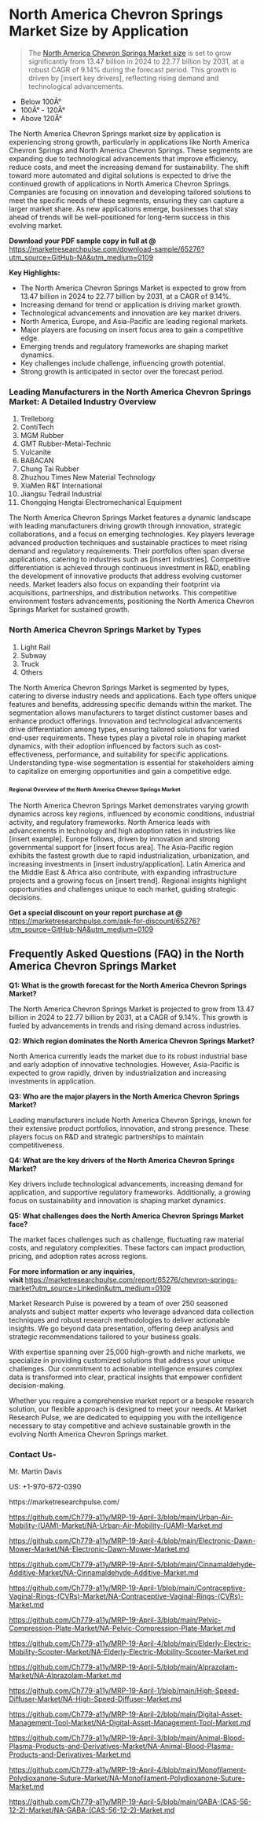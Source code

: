 <h1>North America Chevron Springs Market&nbsp;Size by Application</h1><blockquote><p>The <a href="https://marketresearchpulse.com/download-sample/65276?utm_source=GitHub-NA&amp;utm_medium=0109">North America Chevron Springs Market size</a> is set to grow significantly from 13.47 billion in 2024 to 22.77 billion by 2031, at a robust CAGR of 9.14% during the forecast period. This growth is driven by [insert key drivers], reflecting rising demand and technological advancements.</p></blockquote><ul><li>Below 100Â°<li> 100Â° - 120Â°<li> Above 120Â°</li></ul><p>The North America Chevron Springs market size by application is experiencing strong growth, particularly in applications like North America Chevron Springs and North America Chevron Springs. These segments are expanding due to technological advancements that improve efficiency, reduce costs, and meet the increasing demand for sustainability. The shift toward more automated and digital solutions is expected to drive the continued growth of applications in North America Chevron Springs. Companies are focusing on innovation and developing tailored solutions to meet the specific needs of these segments, ensuring they can capture a larger market share. As new applications emerge, businesses that stay ahead of trends will be well-positioned for long-term success in this evolving market.</p><p><strong>Download your PDF sample copy in full at @ </strong><a href="https://marketresearchpulse.com/download-sample/65276?utm_source=GitHub-NA&amp;utm_medium=0109">https://marketresearchpulse.com/download-sample/65276?utm_source=GitHub-NA&amp;utm_medium=0109</a></p><p><strong>Key Highlights: </strong></p><ul><li>The North America Chevron Springs Market is expected to grow from 13.47 billion in 2024 to 22.77 billion by 2031, at a CAGR of 9.14%.</li><li>Increasing demand for trend or application is driving market growth.</li><li>Technological advancements and innovation are key market drivers.</li><li>North America, Europe, and Asia-Pacific are leading regional markets.</li><li>Major players are focusing on insert focus area to gain a competitive edge.</li><li>Emerging trends and regulatory frameworks are shaping market dynamics.</li><li>Key challenges include challenge, influencing growth potential.</li><li>Strong growth is anticipated in sector over the forecast period.</li></ul><h3>Leading Manufacturers in the North America Chevron Springs Market: A Detailed Industry Overview</h3><ol><li>Trelleborg</li><li>ContiTech</li><li>MGM Rubber</li><li>GMT Rubber-Metal-Technic</li><li>Vulcanite</li><li>BABACAN</li><li>Chung Tai Rubber</li><li>Zhuzhou Times New Material Technology</li><li>XiaMen R&T International</li><li>Jiangsu Tedrail Industrial</li><li>Chongqing Hengtai Electromechanical Equipment</li></ol><div class="flex max-w-full flex-col flex-grow"><div class="min-h-8 text-message flex w-full flex-col items-end gap-2 whitespace-normal break-words [.text-message+&amp;]:mt-5" dir="auto" data-message-author-role="assistant" data-message-id="fd8432e4-4910-450d-b182-61b7bfb0a01f" data-message-model-slug="gpt-4o"><div class="flex w-full flex-col gap-1 empty:hidden first:pt-[3px]"><div class="markdown prose w-full break-words dark:prose-invert light"><p>The North America Chevron Springs Market features a dynamic landscape with leading manufacturers driving growth through innovation, strategic collaborations, and a focus on emerging technologies. Key players leverage advanced production techniques and sustainable practices to meet rising demand and regulatory requirements. Their portfolios often span diverse applications, catering to industries such as [insert industries]. Competitive differentiation is achieved through continuous investment in R&amp;D, enabling the development of innovative products that address evolving customer needs. Market leaders also focus on expanding their footprint via acquisitions, partnerships, and distribution networks. This competitive environment fosters advancements, positioning the North America Chevron Springs Market for sustained growth.</p></div></div></div></div><h3>North America Chevron Springs Market by Types</h3><ol><li>Light Rail<li> Subway<li> Truck<li> Others</li></ol><div class="flex max-w-full flex-col flex-grow"><div class="min-h-8 text-message flex w-full flex-col items-end gap-2 whitespace-normal break-words [.text-message+&amp;]:mt-5" dir="auto" data-message-author-role="assistant" data-message-id="084470be-0bb7-4664-bddf-5156b4f41249" data-message-model-slug="gpt-4o-mini"><div class="flex w-full flex-col gap-1 empty:hidden first:pt-[3px]"><div class="markdown prose w-full break-words dark:prose-invert light"><p>The North America Chevron Springs Market is segmented by types, catering to diverse industry needs and applications. Each type offers unique features and benefits, addressing specific demands within the market. The segmentation allows manufacturers to target distinct customer bases and enhance product offerings. Innovation and technological advancements drive differentiation among types, ensuring tailored solutions for varied end-user requirements. These types play a pivotal role in shaping market dynamics, with their adoption influenced by factors such as cost-effectiveness, performance, and suitability for specific applications. Understanding type-wise segmentation is essential for stakeholders aiming to capitalize on emerging opportunities and gain a competitive edge.</p></div></div></div></div><h3><span style="font-size: 11px;">Regional Overview of the North America Chevron Springs Market</span></h3><div class="flex max-w-full flex-col flex-grow"><div class="min-h-8 text-message flex w-full flex-col items-end gap-2 whitespace-normal break-words [.text-message+&amp;]:mt-5" dir="auto" data-message-author-role="assistant" data-message-id="e9038762-ce64-4e30-91c9-9bd413514231" data-message-model-slug="gpt-4o-mini"><div class="flex w-full flex-col gap-1 empty:hidden first:pt-[3px]"><div class="markdown prose w-full break-words dark:prose-invert light"><p>The North America Chevron Springs Market demonstrates varying growth dynamics across key regions, influenced by economic conditions, industrial activity, and regulatory frameworks. North America leads with advancements in technology and high adoption rates in industries like [insert example]. Europe follows, driven by innovation and strong governmental support for [insert focus area]. The Asia-Pacific region exhibits the fastest growth due to rapid industrialization, urbanization, and increasing investments in [insert industry/application]. Latin America and the Middle East &amp; Africa also contribute, with expanding infrastructure projects and a growing focus on [insert trend]. Regional insights highlight opportunities and challenges unique to each market, guiding strategic decisions.</p></div></div></div></div><p><strong>Get a special discount on your report purchase at @ </strong><a href="https://marketresearchpulse.com/ask-for-discount/65276?utm_source=GitHub-NA&amp;utm_medium=0109">https://marketresearchpulse.com/ask-for-discount/65276?utm_source=GitHub-NA&amp;utm_medium=0109</a></p><h2>Frequently Asked Questions (FAQ) in the North America Chevron Springs Market</h2><p><strong>Q1: What is the growth forecast for the North America Chevron Springs Market?</strong></p><p>The North America Chevron Springs Market is projected to grow from 13.47 billion in 2024 to 22.77 billion by 2031, at a CAGR of 9.14%. This growth is fueled by advancements in trends and rising demand across industries.</p><p><strong>Q2: Which region dominates the North America Chevron Springs Market?</strong></p><p>North America currently leads the market due to its robust industrial base and early adoption of innovative technologies. However, Asia-Pacific is expected to grow rapidly, driven by industrialization and increasing investments in application.</p><p><strong>Q3: Who are the major players in the North America Chevron Springs Market?</strong></p><p>Leading manufacturers include North America Chevron Springs, known for their extensive product portfolios, innovation, and strong presence. These players focus on R&amp;D and strategic partnerships to maintain competitiveness.</p><p><strong>Q4: What are the key drivers of the North America Chevron Springs Market?</strong></p><p>Key drivers include technological advancements, increasing demand for application, and supportive regulatory frameworks. Additionally, a growing focus on sustainability and innovation is shaping market dynamics.</p><p><strong>Q5: What challenges does the North America Chevron Springs Market face?</strong></p><p>The market faces challenges such as challenge, fluctuating raw material costs, and regulatory complexities. These factors can impact production, pricing, and adoption rates across regions.</p><p><strong>For more information or any inquiries, visit&nbsp;</strong><a href="https://marketresearchpulse.com/report/65276/chevron-springs-market?utm_source=Linkedin&utm_medium=0109">https://marketresearchpulse.com/report/65276/chevron-springs-market?utm_source=Linkedin&utm_medium=0109</a></p><p>Market Research Pulse is powered by a team of over 250 seasoned analysts and subject matter experts who leverage advanced data collection techniques and robust research methodologies to deliver actionable insights. We go beyond data presentation, offering deep analysis and strategic recommendations tailored to your business goals.</p><p>With expertise spanning over 25,000 high-growth and niche markets, we specialize in providing customized solutions that address your unique challenges. Our commitment to actionable intelligence ensures complex data is transformed into clear, practical insights that empower confident decision-making.</p><p>Whether you require a comprehensive market report or a bespoke research solution, our flexible approach is designed to meet your needs. At Market Research Pulse, we are dedicated to equipping you with the intelligence necessary to stay competitive and achieve sustainable growth in the evolving North America Chevron Springs market.</p><h3><strong>Contact Us-</strong></h3><p>Mr. Martin Davis</p><p>US: +1-970-672-0390</p><p>https://marketresearchpulse.com/</p><p><a href="https://github.com/Ch779-a11y/MRP-19-April-3/blob/main/Urban-Air-Mobility-(UAM)-Market/NA-Urban-Air-Mobility-(UAM)-Market.md">https://github.com/Ch779-a11y/MRP-19-April-3/blob/main/Urban-Air-Mobility-(UAM)-Market/NA-Urban-Air-Mobility-(UAM)-Market.md</a></p><p><a href="https://github.com/Ch779-a11y/MRP-19-April-4/blob/main/Electronic-Dawn-Mower-Market/NA-Electronic-Dawn-Mower-Market.md">https://github.com/Ch779-a11y/MRP-19-April-4/blob/main/Electronic-Dawn-Mower-Market/NA-Electronic-Dawn-Mower-Market.md</a></p><p><a href="https://github.com/Ch779-a11y/MRP-19-April-5/blob/main/Cinnamaldehyde-Additive-Market/NA-Cinnamaldehyde-Additive-Market.md">https://github.com/Ch779-a11y/MRP-19-April-5/blob/main/Cinnamaldehyde-Additive-Market/NA-Cinnamaldehyde-Additive-Market.md</a></p><p><a href="https://github.com/Ch779-a11y/MRP-19-April-1/blob/main/Contraceptive-Vaginal-Rings-(CVRs)-Market/NA-Contraceptive-Vaginal-Rings-(CVRs)-Market.md">https://github.com/Ch779-a11y/MRP-19-April-1/blob/main/Contraceptive-Vaginal-Rings-(CVRs)-Market/NA-Contraceptive-Vaginal-Rings-(CVRs)-Market.md</a></p><p><a href="https://github.com/Ch779-a11y/MRP-19-April-3/blob/main/Pelvic-Compression-Plate-Market/NA-Pelvic-Compression-Plate-Market.md">https://github.com/Ch779-a11y/MRP-19-April-3/blob/main/Pelvic-Compression-Plate-Market/NA-Pelvic-Compression-Plate-Market.md</a></p><p><a href="https://github.com/Ch779-a11y/MRP-19-April-4/blob/main/Elderly-Electric-Mobility-Scooter-Market/NA-Elderly-Electric-Mobility-Scooter-Market.md">https://github.com/Ch779-a11y/MRP-19-April-4/blob/main/Elderly-Electric-Mobility-Scooter-Market/NA-Elderly-Electric-Mobility-Scooter-Market.md</a></p><p><a href="https://github.com/Ch779-a11y/MRP-19-April-5/blob/main/Alprazolam-Market/NA-Alprazolam-Market.md">https://github.com/Ch779-a11y/MRP-19-April-5/blob/main/Alprazolam-Market/NA-Alprazolam-Market.md</a></p><p><a href="https://github.com/Ch779-a11y/MRP-19-April-1/blob/main/High-Speed-Diffuser-Market/NA-High-Speed-Diffuser-Market.md">https://github.com/Ch779-a11y/MRP-19-April-1/blob/main/High-Speed-Diffuser-Market/NA-High-Speed-Diffuser-Market.md</a></p><p><a href="https://github.com/Ch779-a11y/MRP-19-April-2/blob/main/Digital-Asset-Management-Tool-Market/NA-Digital-Asset-Management-Tool-Market.md">https://github.com/Ch779-a11y/MRP-19-April-2/blob/main/Digital-Asset-Management-Tool-Market/NA-Digital-Asset-Management-Tool-Market.md</a></p><p><a href="https://github.com/Ch779-a11y/MRP-19-April-3/blob/main/Animal-Blood-Plasma-Products-and-Derivatives-Market/NA-Animal-Blood-Plasma-Products-and-Derivatives-Market.md">https://github.com/Ch779-a11y/MRP-19-April-3/blob/main/Animal-Blood-Plasma-Products-and-Derivatives-Market/NA-Animal-Blood-Plasma-Products-and-Derivatives-Market.md</a></p><p><a href="https://github.com/Ch779-a11y/MRP-19-April-4/blob/main/Monofilament-Polydioxanone-Suture-Market/NA-Monofilament-Polydioxanone-Suture-Market.md">https://github.com/Ch779-a11y/MRP-19-April-4/blob/main/Monofilament-Polydioxanone-Suture-Market/NA-Monofilament-Polydioxanone-Suture-Market.md</a></p><p><a href="https://github.com/Ch779-a11y/MRP-19-April-5/blob/main/GABA-(CAS-56-12-2)-Market/NA-GABA-(CAS-56-12-2)-Market.md">https://github.com/Ch779-a11y/MRP-19-April-5/blob/main/GABA-(CAS-56-12-2)-Market/NA-GABA-(CAS-56-12-2)-Market.md</a></p>
